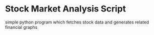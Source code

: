 # Stock Market Analysis Script
simple python program which fetches stock data and generates related financial graphs

